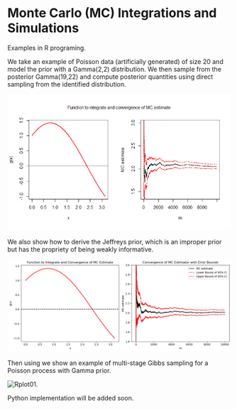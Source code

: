 # Monte Carlo (MC) Integrations and Simulations

Examples in R programing.

We take an example of Poisson data (artificially generated) of size 20 and model the prior with a Gamma(2,2) distribution. We then sample from the posterior
Gamma(19,22) and compute posterior quantities using direct sampling from the identified distribution. 

![plot1R](/assets/plot1R.png)

We also show how to derive the Jeffreys prior, which is an improper prior but has the propriety of being weakly informative.

![plot1Py](/assets/plot1Py.png)

Then using we show an example of multi-stage Gibbs sampling for a Poisson process with Gamma prior.

![Rplot01.](/assets/Rplot01.png)

Python implementation will be added soon.

